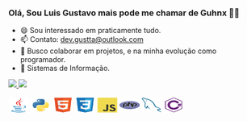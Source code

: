 ### Olá, Sou Luis Gustavo mais pode me chamar de Guhnx 👋😀

- 😄 Sou interessado em praticamente tudo.
- 📫 Contato: dev.gustta@outlook.com
- 💞️ Busco colaborar em projetos, e na minha evolução como programador.
- 📘 Sistemas de Informação.

<div>
  <a href="https://github.com/Guhnx">
  <img height="150em" src="https://github-readme-stats.vercel.app/api?username=Guhnx&show_icons=true&theme=tokyonight&include_commits=true&count_private=true"/>
  <img height="150em" src="https://github-readme-stats.vercel.app/api/top-langs/?username=Guhnx&layout=compact&langs_count=7&theme=tokyonight"/>
</div>
  

<div style="display: inline-block;"><br>
  <img align="center" alt="Luis-Java" height="30" width="40" src="https://raw.githubusercontent.com/devicons/devicon/master/icons/java/java-original.svg">
  <img align="center" alt="Luis-Python" height="30" width="40" src="https://github.com/devicons/devicon/raw/master/icons/python/python-original.svg">
  <img align="center" alt="Luis-HTML" height="30" width="40" src="https://github.com/devicons/devicon/raw/master/icons/html5/html5-original.svg">
  <img align="center" alt="Luis-CSS" height="30" width="40" src="https://raw.githubusercontent.com/devicons/devicon/master/icons/css3/css3-original.svg">
  <img align="center" alt="Luis-JS" height="30" width="40" src="https://github.com/devicons/devicon/raw/master/icons/javascript/javascript-original.svg">
  <img align="center" alt="Luis-PHP" height="30" width="40" src="https://raw.githubusercontent.com/devicons/devicon/master/icons/php/php-original.svg">
  <img align="center" alt="Luis-MySQL" height="30" width="40" src="https://github.com/devicons/devicon/raw/master/icons/mysql/mysql-original.svg">
  <img align="center" alt="Luis-Csharp" height="30" width="40" src="https://github.com/devicons/devicon/blob/master/icons/csharp/csharp-line.svg">
</div>
